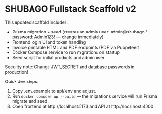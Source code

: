 # SHUBAGO Fullstack Scaffold v2

This updated scaffold includes:
- Prisma migration + seed (creates an admin user: admin@shubago / password: Admin123! — change immediately)
- Frontend login UI and token handling
- Invoice printable HTML and PDF endpoints (PDF via Puppeteer)
- Docker Compose service to run migrations on startup
- Seed script for initial products and admin user

Security note: Change JWT_SECRET and database passwords in production!

Quick dev steps:
1. Copy .env.example to api/.env and adjust.
2. Run `docker compose up --build` — the migrations service will run Prisma migrate and seed.
3. Open frontend at http://localhost:5173 and API at http://localhost:4000
